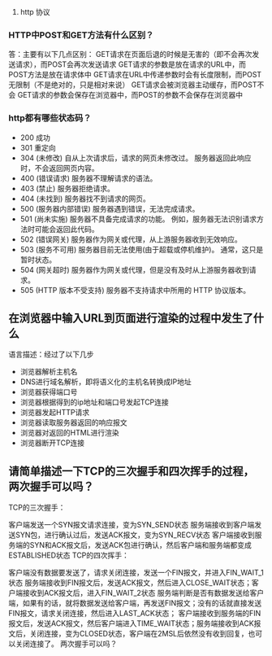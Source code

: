 1. http 协议
### HTTP中POST和GET方法有什么区别？

答：主要有以下几点区别：
GET请求在页面后退的时候是无害的（即不会再次发送请求），而POST会再次发送请求
GET请求的参数是放在请求的URL中，而POST方法是放在请求体中
GET请求在URL中传递参数时会有长度限制，而POST无限制（不是绝对的，只是相对来说）
GET请求会被浏览器主动缓存，而POST不会
GET请求的参数会保存在浏览器中，而POST的参数不会保存在浏览器中

###  http都有哪些状态码？
* 200 成功
* 301 重定向
* 304 (未修改) 自从上次请求后，请求的网页未修改过。 服务器返回此响应时，不会返回网页内容。
* 400 (错误请求) 服务器不理解请求的语法。
* 403 (禁止) 服务器拒绝请求。
* 404 (未找到) 服务器找不到请求的网页。
* 500 (服务器内部错误) 服务器遇到错误，无法完成请求。
* 501 (尚未实施) 服务器不具备完成请求的功能。 例如，服务器无法识别请求方法时可能会返回此代码。
* 502 (错误网关) 服务器作为网关或代理，从上游服务器收到无效响应。
* 503 (服务不可用) 服务器目前无法使用(由于超载或停机维护)。 通常，这只是暂时状态。
* 504 (网关超时) 服务器作为网关或代理，但是没有及时从上游服务器收到请求。
* 505 (HTTP 版本不受支持) 服务器不支持请求中所用的 HTTP 协议版本。

## 在浏览器中输入URL到页面进行渲染的过程中发生了什么

语言描述：经过了以下几步

* 浏览器解析主机名
* DNS进行域名解析，即将语义化的主机名转换成IP地址
* 浏览器获得端口号
* 浏览器根据得到的ip地址和端口号发起TCP连接
* 浏览器发起HTTP请求
* 浏览器读取服务器返回的响应报文
* 浏览器对返回的HTML进行渲染
* 浏览器断开TCP连接

## 请简单描述一下TCP的三次握手和四次挥手的过程，两次握手可以吗？
TCP的三次握手：

客户端发送一个SYN报文请求连接，变为SYN_SEND状态
服务端接收到客户端发送SYN包，进行确认过后，发送ACK报文，变为SYN_RECV状态
客户端接收到服务端的SYN和ACK报文后，发送ACK包进行确认，然后客户端和服务端都变成ESTABLISHED状态
TCP的四次挥手：

客户端没有数据要发送了，请求关闭连接，发送一个FIN报文，并进入FIN_WAIT_1状态
服务端接收到FIN报文后，发送ACK报文，然后进入CLOSE_WAIT状态；客户端接收到ACK报文后，进入FIN_WAIT_2状态
服务端判断是否有数据发送给客户端，如果有的话，就将数据发送给客户端，再发送FIN报文；没有的话就直接发送FIN报文，请求关闭连接，然后进入LAST_ACK状态；
客户端接收到服务端的FIN报文后，发送ACK报文，然后客户端进入TIME_WAIT状态；服务端接收到ACK报文后，关闭连接，变为CLOSED状态，客户端在2MSL后依然没有收到回复，也可以关闭连接了。
两次握手可以吗？






